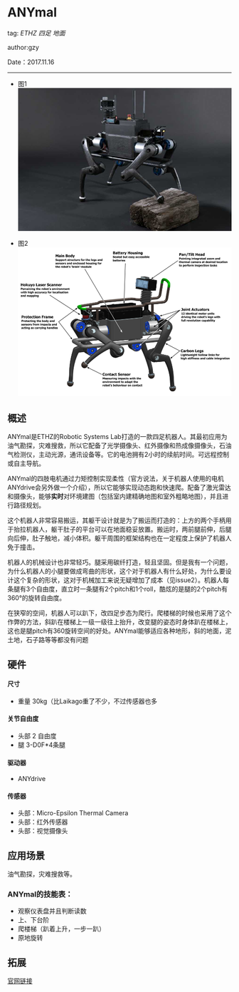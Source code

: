 # ANYmal
tag: *ETHZ* *四足* *地面*

author:gzy

Date：2017.11.16

---
- 图1
![ASIMO](../meta/pic/ANYmal.png)

- 图2
![ASIMO_HISTORY](../meta/pic/ANYmal2.png)
## 概述

ANYmal是ETHZ的Robotic Systems Lab打造的一款四足机器人。其最初应用为油气勘探，灾难搜救，所以它配备了光学摄像头、红外摄像和热成像摄像头，石油气检测仪，主动光源，通讯设备等。它的电池拥有2小时的续航时间。可远程控制或自主导航。

ANYmal的四肢电机通过力矩控制实现柔性（官方说法，关于机器人使用的电机ANYdrive会另外做一个介绍），所以它能够实现动态跑和快速爬。配备了激光雷达和摄像头，能够**实时**对环境建图（包括室内建精确地图和室外粗略地图），并且进行路径规划。

这个机器人非常容易搬运，其躯干设计就是为了搬运而打造的：上方的两个手柄用于抬拉机器人，躯干肚子的平台可以在地面稳妥放置。搬运时，两前腿前伸，后腿向后伸，肚子触地，减小体积。躯干周围的框架结构也在一定程度上保护了机器人免于撞击。

机器人的机械设计也非常轻巧。腿采用碳纤打造，轻且坚固。但是我有一个问题，为什么机器人的小腿要做成弯曲的形状，这个对于机器人有什么好处，为什么要设计这个复杂的形状，这对于机械加工来说无疑增加了成本（见issue2）。机器人每条腿有3个自由度，直立时一条腿有2个pitch和1个roll，酷炫的是腿的2个pitch有360°的旋转自由度。

在狭窄的空间，机器人可以趴下，改四足步态为爬行。爬楼梯的时候也采用了这个作弊的方法，斜趴在楼梯上一级一级往上抬升，改变腿的姿态时身体趴在楼梯上，这也是腿pitch有360旋转空间的好处。ANYmal能够适应各种地形，斜的地面，泥土地，石子路等等都没有问题

## 硬件

#### 尺寸
- 重量 30kg（比Laikago重了不少，不过传感器也多

#### 关节自由度
- 头部 2 自由度
- 腿 3-D0F*4条腿

#### 驱动器
- ANYdrive


#### 传感器
- 头部：Micro-Epsilon Thermal Camera
- 头部：红外传感器
- 头部：视觉摄像头


## 应用场景
油气勘探，灾难搜救等。
### ANYmal的技能表：
- 观察仪表盘并且判断读数
- 上、下台阶
- 爬楼梯（趴着上升，一步一趴）
- 原地旋转

## 拓展
[官网链接](http://www.rsl.ethz.ch/robots-media/anymal.html)